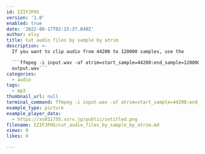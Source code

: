 ```yaml
---
id: IZIFJFHS
version: '1.0'
enabled: true
date: '2022-08-17T02:15:37.840Z'
author: elsy
title: Cut audio files by sample by atrim
description: >-
  If you want to clip audio from 44200 to 120000 samples, use the

  ```ffmpeg -i input.wav -af atrim=start_sample=44200:end_sample=120000
  output.wav```
categories:
  - audio
tags:
  - mp3
thumbnail_url: null
terminal_command: ffmpeg -i input.wav -af atrim=start_sample=44200:end_sample=120000 output.wav
example_type: picture
example_player_data:
  - https://xs011755.xsrv.jp/public/untitled.png
filename: IZIFJFHS/cut_audio_files_by_sample_by_atrim.md
views: 0
likes: 0

---
```

